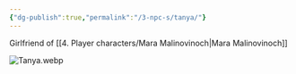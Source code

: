 ```yaml
---
{"dg-publish":true,"permalink":"/3-npc-s/tanya/"}
---
```


Girlfriend of [[4. Player characters/Mara Malinovinoch\|Mara Malinovinoch]]

![Tanya.webp](/img/user/Images/Tanya.webp)
